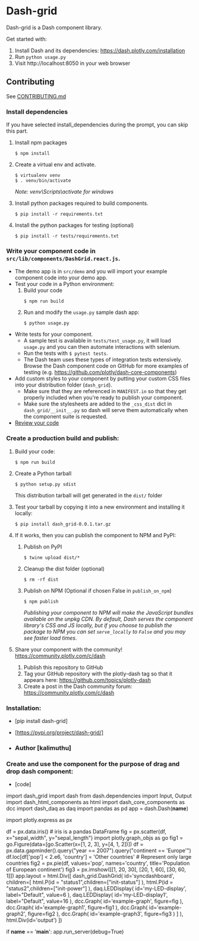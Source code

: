 # Dash-grid

Dash-grid is a Dash component library.

Get started with:
1. Install Dash and its dependencies: https://dash.plotly.com/installation
2. Run `python usage.py`
3. Visit http://localhost:8050 in your web browser

## Contributing

See [CONTRIBUTING.md](./CONTRIBUTING.md)

### Install dependencies

If you have selected install_dependencies during the prompt, you can skip this part.

1. Install npm packages
    ```
    $ npm install
    ```
2. Create a virtual env and activate.
    ```
    $ virtualenv venv
    $ . venv/bin/activate
    ```
    _Note: venv\Scripts\activate for windows_

3. Install python packages required to build components.
    ```
    $ pip install -r requirements.txt
    ```
4. Install the python packages for testing (optional)
    ```
    $ pip install -r tests/requirements.txt
    ```

### Write your component code in `src/lib/components/DashGrid.react.js`.

- The demo app is in `src/demo` and you will import your example component code into your demo app.
- Test your code in a Python environment:
    1. Build your code
        ```
        $ npm run build
        ```
    2. Run and modify the `usage.py` sample dash app:
        ```
        $ python usage.py
        ```
- Write tests for your component.
    - A sample test is available in `tests/test_usage.py`, it will load `usage.py` and you can then automate interactions with selenium.
    - Run the tests with `$ pytest tests`.
    - The Dash team uses these types of integration tests extensively. Browse the Dash component code on GitHub for more examples of testing (e.g. https://github.com/plotly/dash-core-components)
- Add custom styles to your component by putting your custom CSS files into your distribution folder (`dash_grid`).
    - Make sure that they are referenced in `MANIFEST.in` so that they get properly included when you're ready to publish your component.
    - Make sure the stylesheets are added to the `_css_dist` dict in `dash_grid/__init__.py` so dash will serve them automatically when the component suite is requested.
- [Review your code](./review_checklist.md)

### Create a production build and publish:

1. Build your code:
    ```
    $ npm run build
    ```
2. Create a Python tarball
    ```
    $ python setup.py sdist
    ```
    This distribution tarball will get generated in the `dist/` folder

3. Test your tarball by copying it into a new environment and installing it locally:
    ```
    $ pip install dash_grid-0.0.1.tar.gz
    ```

4. If it works, then you can publish the component to NPM and PyPI:
    1. Publish on PyPI
        ```
        $ twine upload dist/*
        ```
    2. Cleanup the dist folder (optional)
        ```
        $ rm -rf dist
        ```
    3. Publish on NPM (Optional if chosen False in `publish_on_npm`)
        ```
        $ npm publish
        ```
        _Publishing your component to NPM will make the JavaScript bundles available on the unpkg CDN. By default, Dash serves the component library's CSS and JS locally, but if you choose to publish the package to NPM you can set `serve_locally` to `False` and you may see faster load times._

5. Share your component with the community! https://community.plotly.com/c/dash
    1. Publish this repository to GitHub
    2. Tag your GitHub repository with the plotly-dash tag so that it appears here: https://github.com/topics/plotly-dash
    3. Create a post in the Dash community forum: https://community.plotly.com/c/dash


### Installation:
 
  - [pip install dash-grid]

  - [https://pypi.org/project/dash-grid/]
   
  - ### Author [kalimuthu]
  

### Create and use the component for the purpose of drag and drop dash component:

- [code]


import dash_grid
import dash
from dash.dependencies import Input, Output
import dash_html_components as html
import dash_core_components as dcc
import dash_daq as daq
import pandas as pd
app = dash.Dash(__name__)

import plotly.express as px

df = px.data.iris() # iris is a pandas DataFrame
fig = px.scatter(df, x="sepal_width", y="sepal_length")
import plotly.graph_objs as go
fig1 = go.Figure(data=[go.Scatter(x=[1, 2, 3], y=[4, 1, 2])])
df = px.data.gapminder().query("year == 2007").query("continent == 'Europe'")
df.loc[df['pop'] < 2.e6, 'country'] = 'Other countries' # Represent only large countries
fig2 = px.pie(df, values='pop', names='country', title='Population of European continent')
fig3 = px.imshow([[1, 20, 30],
                 [20, 1, 60],
                 [30, 60, 1]])
app.layout = html.Div([
    dash_grid.DashGrid(
        id='syncdashboard',
        children=[
             html.P(id = "status1",children=["init-status"] ),
             html.P(id = "status2",children=["init-power"] ),
             daq.LEDDisplay(
               id='my-LED-display',
               label="Default",
               value=6
             ),
             daq.LEDDisplay(
               id='my-LED-display1',
               label="Default",
               value=16
             ),
              dcc.Graph(
                id='example-graph',
                figure=fig
              ),
               dcc.Graph(
                id='example-graph1',
                figure=fig1
              ),
              dcc.Graph(
                id='example-graph2',
                figure=fig2
              ),
              dcc.Graph(
                id='example-graph3',
                figure=fig3
              )
]
    ),
    html.Div(id='output')
])


if __name__ == '__main__':
    app.run_server(debug=True)



